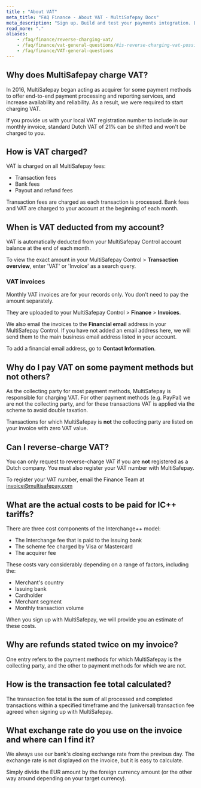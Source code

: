 ```yaml
---
title : "About VAT"
meta_title: "FAQ Finance - About VAT - MultiSafepay Docs"
meta_description: "Sign up. Build and test your payments integration. Explore our products and services. Use our API Reference, SDKs, and wrappers. Get support."
read_more: "."
aliases: 
    - /faq/finance/reverse-charging-vat/
    - /faq/finance/vat-general-questions/#is-reverse-charging-vat-possible
    - /faq/finance/VAT-general-questions
---
```


## Why does MultiSafepay charge VAT?
In 2016, MultiSafepay began acting as acquirer for some payment methods to offer end-to-end payment processing and reporting services, and increase availability and reliability. As a result, we were required to start charging VAT.

If you provide us with your local VAT registration number to include in our monthly invoice, standard Dutch VAT of 21% can be shifted and won't be charged to you.

## How is VAT charged?
VAT is charged on all MultiSafepay fees: 
- Transaction fees
- Bank fees
- Payout and refund fees 

Transaction fees are charged as each transaction is processed. Bank fees and VAT are charged to your account at the beginning of each month.

## When is VAT deducted from my account?

VAT is automatically deducted from your MultiSafepay Control account balance at the end of each month. 

To view the exact amount in your MultiSafepay Control > **Transaction overview**, enter 'VAT' or 'Invoice' as a search query. 

### VAT invoices

Monthly VAT invoices are for your records only. You don't need to pay the amount separately.

They are uploaded to your MultiSafepay Control > **Finance** > **Invoices**.

We also email the invoices to the **Financial email** address in your MultiSafepay Control. If you have not added an email address here, we will send them to the main business email address listed in your account.

To add a financial email address, go to **Contact Information**.  

## Why do I pay VAT on some payment methods but not others?
As the collecting party for most payment methods, MultiSafepay is responsible for charging VAT. For other payment methods (e.g. PayPal) we are not the collecting party, and for these transactions VAT is applied via the scheme to avoid double taxation. 

Transactions for which MultiSafepay is **not** the collecting party are listed on your invoice with zero VAT value.

## Can I reverse-charge VAT?
You can only request to reverse-charge VAT if you are **not** registered as a Dutch company. You must also register your VAT number with MultiSafepay.

To register your VAT number, email the Finance Team at <invoice@multisafepay.com>

## What are the actual costs to be paid for IC++ tariffs?
There are three cost components of the Interchange++ model:
- The Interchange fee that is paid to the issuing bank
- The scheme fee charged by Visa or Mastercard
- The acquirer fee 

These costs vary considerably depending on a range of factors, including the:
- Merchant's country
- Issuing bank 
- Cardholder 
- Merchant segment
- Monthly transaction volume 

When you sign up with MultiSafepay, we will provide you an estimate of these costs.

## Why are refunds stated twice on my invoice?
One entry refers to the payment methods for which MultiSafepay is the collecting party, and the other to payment methods for which we are not.

## How is the transaction fee total calculated?
The transaction fee total is the sum of all processed and completed transactions within a specified timeframe and the (universal) transaction fee agreed when signing up with MultiSafepay.

## What exchange rate do you use on the invoice and where can I find it?
We always use our bank's closing exchange rate from the previous day. The exchange rate is not displayed on the invoice, but it is easy to calculate.

Simply divide the EUR amount by the foreign currency amount (or the other way around depending on your target currency).  
